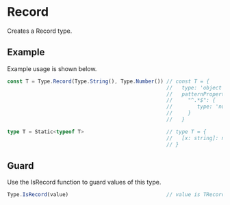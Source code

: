 # Record

Creates a Record type.

## Example

Example usage is shown below.

```typescript
const T = Type.Record(Type.String(), Type.Number()) // const T = {
                                                    //   type: 'object',
                                                    //   patternProperties: {
                                                    //     "^.*$": {
                                                    //        type: 'number'
                                                    //     }
                                                    //   }

type T = Static<typeof T>                           // type T = {
                                                    //   [x: string]: number
                                                    // }
```

## Guard

Use the IsRecord function to guard values of this type.

```typescript
Type.IsRecord(value)                                // value is TRecord<string, TSchema>
```